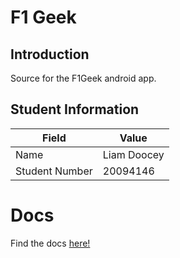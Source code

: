 # F1 Geek

## Introduction

Source for the F1Geek android app.

## Student Information

| Field          | Value       |
|----------------|-------------|
| Name           | Liam Doocey |
| Student Number | 20094146    |

# Docs
Find the docs [here!](docs/f1-geek-v1.md)
